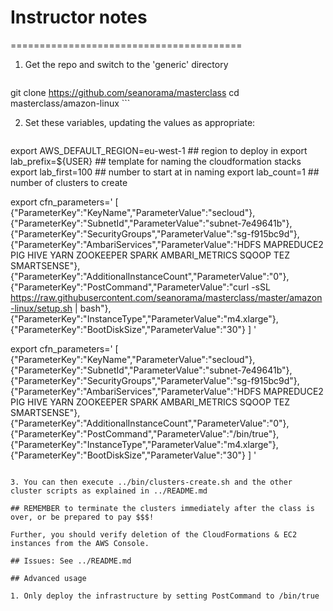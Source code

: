 # Instructor notes
========================================

1. Get the repo and switch to the 'generic' directory

    ```
git clone https://github.com/seanorama/masterclass
cd masterclass/amazon-linux
    ```

2. Set these variables, updating the values as appropriate:

   ```sh
export AWS_DEFAULT_REGION=eu-west-1  ## region to deploy in
export lab_prefix=${USER}         ## template for naming the cloudformation stacks
export lab_first=100                 ## number to start at in naming
export lab_count=1                   ## number of clusters to create

export cfn_parameters='
[
  {"ParameterKey":"KeyName","ParameterValue":"secloud"},
  {"ParameterKey":"SubnetId","ParameterValue":"subnet-7e49641b"},
  {"ParameterKey":"SecurityGroups","ParameterValue":"sg-f915bc9d"},
  {"ParameterKey":"AmbariServices","ParameterValue":"HDFS MAPREDUCE2 PIG HIVE YARN ZOOKEEPER SPARK AMBARI_METRICS SQOOP TEZ SMARTSENSE"},
  {"ParameterKey":"AdditionalInstanceCount","ParameterValue":"0"},
  {"ParameterKey":"PostCommand","ParameterValue":"curl -sSL https://raw.githubusercontent.com/seanorama/masterclass/master/amazon-linux/setup.sh | bash"},
  {"ParameterKey":"InstanceType","ParameterValue":"m4.xlarge"},
  {"ParameterKey":"BootDiskSize","ParameterValue":"30"}
]
'

export cfn_parameters='
[
  {"ParameterKey":"KeyName","ParameterValue":"secloud"},
  {"ParameterKey":"SubnetId","ParameterValue":"subnet-7e49641b"},
  {"ParameterKey":"SecurityGroups","ParameterValue":"sg-f915bc9d"},
  {"ParameterKey":"AmbariServices","ParameterValue":"HDFS MAPREDUCE2 PIG HIVE YARN ZOOKEEPER SPARK AMBARI_METRICS SQOOP TEZ SMARTSENSE"},
  {"ParameterKey":"AdditionalInstanceCount","ParameterValue":"0"},
  {"ParameterKey":"PostCommand","ParameterValue":"/bin/true"},
  {"ParameterKey":"InstanceType","ParameterValue":"m4.xlarge"},
  {"ParameterKey":"BootDiskSize","ParameterValue":"30"}
]
'
   ```

3. You can then execute ../bin/clusters-create.sh and the other cluster scripts as explained in ../README.md

## REMEMBER to terminate the clusters immediately after the class is over, or be prepared to pay $$$!

Further, you should verify deletion of the CloudFormations & EC2 instances from the AWS Console.

## Issues: See ../README.md

## Advanced usage

1. Only deploy the infrastructure by setting PostCommand to /bin/true

